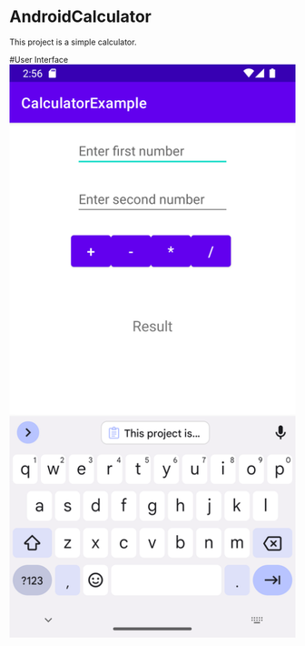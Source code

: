 # AndroidCalculator
This project is a simple calculator.

#User Interface
![screenshot](https://github.com/YavuzAktas/AndroidCalculator/blob/main/Screenshot_1659959788.png)
